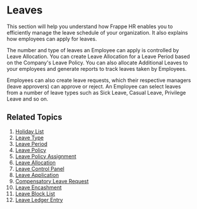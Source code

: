 
# Leaves



This section will help you understand how Frappe HR enables you to efficiently manage the leave schedule of your organization. It also explains how employees can apply for leaves.

The number and type of leaves an Employee can apply is controlled by Leave Allocation. You can create Leave Allocation for a Leave Period based on the Company's Leave Policy. You can also allocate Additional Leaves to your employees and generate reports to track leaves taken by Employees.

Employees can also create leave requests, which their respective managers (leave approvers) can approve or reject. An Employee can select leaves from a number of leave types such as Sick Leave, Casual Leave, Privilege Leave and so on.

## Related Topics

1. [Holiday List](/docs/en/human-resources/holiday-list)
2. [Leave Type](/docs/en/human-resources/leave-type)
3. [Leave Period](/docs/en/human-resources/leave-period)
4. [Leave Policy](/docs/en/human-resources/leave-policy)
5. [Leave Policy Assignment](https://frappehr.com/docs/v14/en/leave-policy-assignment)
6. [Leave Allocation](/docs/en/human-resources/leave-allocation)
7. [Leave Control Panel](https://frappehr.com/docs/v14/en/leave-control-panel)
8. [Leave Application](/docs/en/human-resources/leave-application)
9. [Compensatory Leave Request](/docs/en/human-resources/compensatory-leave-request)
10. [Leave Encashment](/docs/en/human-resources/leave-encashment)
11. [Leave Block List](/docs/en/human-resources/leave-block-list)
12. [Leave Ledger Entry](https://frappehr.com/docs/v14/en/leave-ledger-entry)



